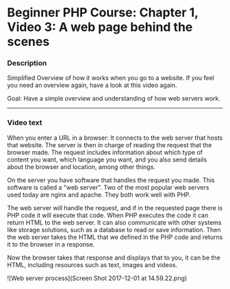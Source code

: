 # Beginner PHP Course: Chapter 1, Video 3: A web page behind the scenes

### Description
Simplified Overview of how it works when you go to a website.
If you feel you need an overview again, have a look at this video again.

Goal: Have a simple overview and understanding of how web servers work. 

---- 

### Video text
When you enter a URL in a browser: It connects to the web server that hosts that website. The server is then in charge of reading the request that the browser made. 
The request includes information about which type of content you want, which language you want, and you also send details about the browser and location, among other things. 

On the server you have software that handles the request you made. This software is called a "web server". Two of the most popular web servers used today are nginx and apache. They both work well with PHP.

The web server will handle the request, and if in the requested page there is PHP code it will execute that code. 
When PHP executes the code it can return HTML to the web server. 
It can also communicate with other systems like storage solutions, such as a database to read or save information.
Then the web server takes the HTML that we defined in the PHP code and returns it to the browser in a response.

Now the browser takes that response and displays that to you, it can be the HTML, including resources such as text, images and videos.

![Web server process](Screen Shot 2017-12-01 at 14.59.22.png)